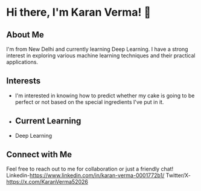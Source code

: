# Hi there, I'm Karan Verma! 👋

## About Me
I'm from New Delhi and currently learning Deep Learning. I have a strong interest in exploring various machine learning techniques and their practical applications.
## Interests
- I'm interested in knowing how to predict whether my cake is going to be perfect or not based on the special ingredients I've put in it.
- ## Current Learning
- Deep Learning
## Connect with Me
Feel free to reach out to me for collaboration or just a friendly chat!
 Linkedin-https://www.linkedin.com/in/karan-verma-0001772b1/
Twitter/X- https://x.com/KaranVerma52026
